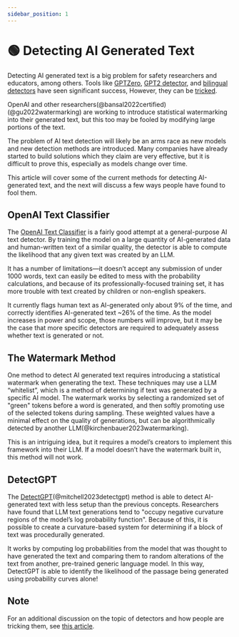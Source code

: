 ```yaml
---
sidebar_position: 1
--- 
```


# 🟢 Detecting AI Generated Text

Detecting AI generated text is a big problem for safety researchers and educators,
among others. Tools like [GPTZero](https://gptzero.me), [GPT2 detector](https://openai-openai-detector.hf.space), and [bilingual detectors](https://github.com/Hello-SimpleAI/chatgpt-comparison-detection) have seen significant success,
However, they can be [tricked](https://learnprompting.org/docs/miscl/trickery). 

OpenAI and other researchers(@bansal2022certified)(@gu2022watermarking) are working to introduce statistical watermarking into their generated text, but this too may be fooled by modifying large portions of the text. 

The problem of AI text detection will likely be an arms race as new models and new detection methods are introduced. Many companies have already started to build solutions which they claim are very effective, but it is difficult to prove this, especially as models change over time. 

This article will cover some of the current methods for detecting AI-generated text, and the next will discuss a few ways people have found to fool them. 

## OpenAI Text Classifier 

The [OpenAI Text Classifier](https://platform.openai.com/ai-text-classifier) is a fairly good attempt at a general-purpose AI text detector. 
By training the model on a large quantity of AI-generated data and human-written text of a similar quality, the detector is able to compute the likelihood that any given text was created by an LLM. 

It has a number of limitations—it doesn’t accept any submission of under 1000 words, text can easily be edited to mess with the probability calculations, and because of its professionally-focused training set, it has more trouble with text created by children or non-english speakers. 

It currently flags human text as AI-generated only about 9% of the time, and correctly identifies AI-generated text ~26% of the time. As the model increases in power and scope, those numbers will improve, but it may be the case that more specific detectors are required to adequately assess whether text is generated or not. 

## The Watermark Method 

One method to detect AI generated text requires introducing a statistical watermark when generating the text. These techniques may use a LLM “whitelist”, which is a method of determining if text was generated by a specific AI model. The watermark works by selecting a randomized set of "green" tokens before a word is generated, and then softly promoting use of the selected tokens during sampling. These weighted values have a minimal effect on the quality of generations, but can be algorithmically detected by another LLM(@kirchenbauer2023watermarking).

This is an intriguing idea, but it requires a model’s creators to implement this framework into their LLM. If a model doesn’t have the watermark built in, this method will not work. 

## DetectGPT

The [DetectGPT](https://detectgpt.ericmitchell.ai/)(@mitchell2023detectgpt) method is able to detect AI-generated text with less setup than the previous concepts. Researchers have found that LLM text generations tend to "occupy negative curvature regions of the model’s log probability function". Because of this, it is possible to create a curvature-based system for determining if a block of text was procedurally generated. 

It works by computing log probabilities from the model that was thought to have generated the text and comparing them to random alterations of the text from another, pre-trained generic language model. In this way, DetectGPT is able to identify the likelihood of the passage being generated using probability curves alone!

## Note

For an additional discussion on the topic of detectors and how people are tricking them, see [this article](https://learnprompting.org/docs/miscl/trickery).
